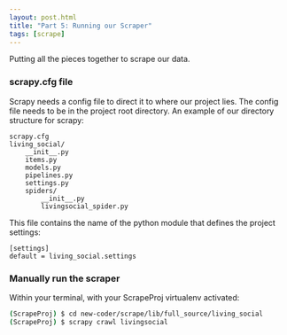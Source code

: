 ```yaml
---
layout: post.html
title: "Part 5: Running our Scraper"
tags: [scrape]
---
```


Putting all the pieces together to scrape our data.

### scrapy.cfg file

Scrapy needs a config file to direct it to where our project lies. The config file needs to be in the project root directory. An example of our directory structure for scrapy:

```
scrapy.cfg
living_social/
    __init__.py
    items.py
    models.py
    pipelines.py
    settings.py
    spiders/
        __init__.py
        livingsocial_spider.py
```

This file contains the name of the python module that defines the project settings:

```
[settings]
default = living_social.settings
```

### Manually run the scraper

Within your terminal, with your ScrapeProj virtualenv activated:

```bash
(ScrapeProj) $ cd new-coder/scrape/lib/full_source/living_social
(ScrapeProj) $ scrapy crawl livingsocial
```

